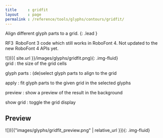 ```yaml
---
title     : gridfit
layout    : page
permalink : /reference/tools/glyphs/contours/gridfit/
---
```


Align different glyph parts to a grid.
{: .lead }

<span class="badge text-bg-warning rounded-0">RF3</span> RoboFont 3 code which still works in RoboFont 4. Not updated to the new RoboFont 4 APIs yet.  


<div class='row'>

<div class='col-sm-4' markdown='1'>
![]({{ site.url }}/images/glyphs/gridfit.png){: .img-fluid}
</div>

<div class='col-sm-8' markdown='1'>
grid
: the size of the grid cells

glyph parts
: (de)select glyph parts to align to the grid

apply
: fit glyph parts to the given grid in the selected glyphs

preview
: show a preview of the result in the background

show grid
: toggle the grid display
</div>

</div>


Preview
-------

![]({{"images/glyphs/gridfit_preview.png" | relative_url }}){: .img-fluid}
